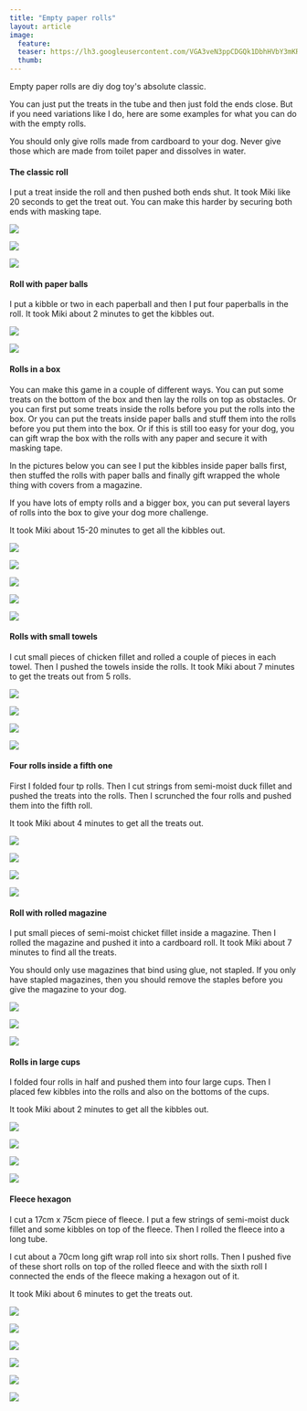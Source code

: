 ```yaml
---
title: "Empty paper rolls"
layout: article
image:
  feature:
  teaser: https://lh3.googleusercontent.com/VGA3veN3ppCDGQk1DbhHVbY3mKRxUnw8SpcSNOiegcx24z03fjwnzN10SdBICtkJ3n_iirvYhq8yc6sGNkxOWsyTN-lHoL1Q1L2m7Lg5EVDURiWejyDE5gPp4ppUTA059nopEuRXCHDv04W7iA3dTbSsdeninRHPW9E0DxRY1FFvmR87S1XMtioSdmZI9JDUZKwyp7MiQrTQNmbq-QhLgOmkYEgHOSZflqUzQaWCLxdq46fBTih1kYkD69rWQJ4F4DDbFwlLryzYXWW3fiEoyMgWvkmZKCZ6YGPU0vSZgP7SdRLbZu3yw7t9ubVlj2LL-eRQMssbXOEjUf7-aK9nMmiwmPOHw2A9eNN4T24KQYIH2Nbi-FiYPzukR7PEFE3NfukS4qOd0T8igSxJ9MUApe348KuiVCF6_qEAPdr-qavh8aDgzjDelr5hDCTJvJ6kzCg7__ZjNQB54BnZ9ywUEWAIWE2tWN39L9QXKM6eE7NatChoKcLDdLPFn1x87v1T9BB2eJnXKFLP58qDw7NQ9Ax9YcOc0LMF8SmjG_Ajmve1LJvaVQ0zyTsmNyoEBhVWFe1R=w245
  thumb:
---
```


Empty paper rolls are diy dog toy's absolute classic.

You can just put the treats in the tube and then just fold the ends close. But if you need variations like I do, here are some examples for what you can do with the empty rolls.

You should only give rolls made from cardboard to your dog. Never give those which are made from toilet paper and dissolves in water.


#### The classic roll

I put a treat inside the roll and then pushed both ends shut. It took Miki like 20 seconds to get the treat out. You can make this harder by securing both ends with masking tape.

[![](https://lh3.googleusercontent.com/GVXufe2RPvpsAhxtqM9vxaldBxm9XBOKAr-9rcX5eCFa0Vx-lpUzd5qJvdEc1A4jN7sUfCuER6gvmXD9VsG8qCGy3HIwelsV4xgrdmit2DZ9paeg1mAD48A7ikK2rkGbYjpMNXEQFbOFWgEge_BWM89_Y14YKvpithb12n3eaPlzc5i6_9lF3zXtBW2P6kdcDOXxIulj2UyIPrzD2jiMzCVb3auFQdmkvJ_B8B1mt9T-DVNkp1Lg7dRqk58OidAQvhBKUhSfJZapP9WjCWRBl_OoomS8Xv3ChGtWgR9EMNu7T-GsUQ3Lk-ffSb5oc0eahVts1gCNPoRXE8PUsSVDx5qV387oEpBDtdrT_tAywtuKSk4Lmr9zF1itWzTxBnfvN8QpTmc54Vng7WEddL_gbxdkW4oH2TKmLHkc_h6X5hvjDCSGs6-S1NikeUrNMo7MJmOr0SYp0kGtOYKZxum1448IxT4tTNSB4hsF3nL6VHQzFx-cPg55uAkm0PIGqlTYfAp2ce9mKixE6XWddUZiU5_N0TZVYnyhBwXE8MpmkStLsXxhjM_EALbrbgqwRtB5BdwC=w800)](https://lh3.googleusercontent.com/GVXufe2RPvpsAhxtqM9vxaldBxm9XBOKAr-9rcX5eCFa0Vx-lpUzd5qJvdEc1A4jN7sUfCuER6gvmXD9VsG8qCGy3HIwelsV4xgrdmit2DZ9paeg1mAD48A7ikK2rkGbYjpMNXEQFbOFWgEge_BWM89_Y14YKvpithb12n3eaPlzc5i6_9lF3zXtBW2P6kdcDOXxIulj2UyIPrzD2jiMzCVb3auFQdmkvJ_B8B1mt9T-DVNkp1Lg7dRqk58OidAQvhBKUhSfJZapP9WjCWRBl_OoomS8Xv3ChGtWgR9EMNu7T-GsUQ3Lk-ffSb5oc0eahVts1gCNPoRXE8PUsSVDx5qV387oEpBDtdrT_tAywtuKSk4Lmr9zF1itWzTxBnfvN8QpTmc54Vng7WEddL_gbxdkW4oH2TKmLHkc_h6X5hvjDCSGs6-S1NikeUrNMo7MJmOr0SYp0kGtOYKZxum1448IxT4tTNSB4hsF3nL6VHQzFx-cPg55uAkm0PIGqlTYfAp2ce9mKixE6XWddUZiU5_N0TZVYnyhBwXE8MpmkStLsXxhjM_EALbrbgqwRtB5BdwC=s0)

[![](https://lh3.googleusercontent.com/Lp3C2k-F4Zbzl7vLkWIbRpjVDk8IM5Cz7LTomsjCjNQfg9GQ8TUoD6LFo_vC9HSNARA2D6PoIskBf8MhLx3YUN0bC83ELU1N8DUsJpJ-DHSOqrUJPmbaEAy1Ski_sDLFfHDgO59XBtM_taKNHEIYwVjR6DEIMzxzqxaMtyqA162jYdtvMUD7Qwid_luIMc96efKlAce_9ZypMePA3YK1V0yXHMxEubgb5CN0CAUdcI5b0ZRehr8Zy6YsnvkvLmmnBAYbfLUDrwhyU3UDOW7W_vESWPvPXRJukJCEGJWb8PfTE7To4oYMvioTO12899k3BJlSBYSZ4zWj8iMLB9_uBnobP32P4YSQUKYPF_X-THO_WjaG6yYa6Uxa1y6QpmRPQHR54nDESKoXH9Qn0yzDF-yFfFSfgLdtcAWHjbxGaQORJK8hsVcqmLGN6eSh_XMcx3e93dm1swUzedHnsksB50TPPQPvBOkLnWMkZzK08l59uByS1febGoMHAec3r57TROcKiMS6vcfj2Xf42T78tWYo9J3bNiRu1gX5M2GMPK0cyxSRfDRstnlpmxBn7OXDbT3Y=w800)](https://lh3.googleusercontent.com/Lp3C2k-F4Zbzl7vLkWIbRpjVDk8IM5Cz7LTomsjCjNQfg9GQ8TUoD6LFo_vC9HSNARA2D6PoIskBf8MhLx3YUN0bC83ELU1N8DUsJpJ-DHSOqrUJPmbaEAy1Ski_sDLFfHDgO59XBtM_taKNHEIYwVjR6DEIMzxzqxaMtyqA162jYdtvMUD7Qwid_luIMc96efKlAce_9ZypMePA3YK1V0yXHMxEubgb5CN0CAUdcI5b0ZRehr8Zy6YsnvkvLmmnBAYbfLUDrwhyU3UDOW7W_vESWPvPXRJukJCEGJWb8PfTE7To4oYMvioTO12899k3BJlSBYSZ4zWj8iMLB9_uBnobP32P4YSQUKYPF_X-THO_WjaG6yYa6Uxa1y6QpmRPQHR54nDESKoXH9Qn0yzDF-yFfFSfgLdtcAWHjbxGaQORJK8hsVcqmLGN6eSh_XMcx3e93dm1swUzedHnsksB50TPPQPvBOkLnWMkZzK08l59uByS1febGoMHAec3r57TROcKiMS6vcfj2Xf42T78tWYo9J3bNiRu1gX5M2GMPK0cyxSRfDRstnlpmxBn7OXDbT3Y=s0)

[![](https://lh3.googleusercontent.com/A4Oh8jfbw8gHHKy2dn7210HW6Phk7FOuw0yqoZrPSmmqiK4cY5lN0fVWB7r2oTa29Nnd4S3XemE0JIvZgUL_zg9SOEISvh56N_eKtME6ATUu-KuvARiEkQAjnKUdTwuQKwqOy6GmfG-209kmWHiUZu7khhW2D7Pvut-gg1DcbslKSOwrblNLLpJmCgTu_spijF-oz-VDRKWZhNb_D9bB7HPBJA13K_ANVaDFEcYig_85_OzSRwiHBcq28BXcxlLDCLiQAe-8QZLiG3BuPf6tSzMNlQ6LS9-BK3B2NVDufOUr3LnCqEa4ZYxisl4h1XE8A6qXmbGcWBDX5y58woHXNKinH-8wnqG-cJ47QNPg6yqu1Z07c9DiDrf5GvH3MLiKpq-zLCz7_yTFpPzzOhtZY5iA01Is1Rz-OjiiI0Krijl-l98lf8Xr6evjcFBr_4GNODpIFX9aQSCOHj5588jZRIpqIWgL1C-3IRbyBa5ES1qO5Fm__O8lq2e9V6W3CiErzV6ECnbF4VQasVURxqIBaqlx2WPFkxZoAalo4jVJdGd0vqFASz7HS0mss4Q9pJ4_3Wr9=w800)](https://lh3.googleusercontent.com/A4Oh8jfbw8gHHKy2dn7210HW6Phk7FOuw0yqoZrPSmmqiK4cY5lN0fVWB7r2oTa29Nnd4S3XemE0JIvZgUL_zg9SOEISvh56N_eKtME6ATUu-KuvARiEkQAjnKUdTwuQKwqOy6GmfG-209kmWHiUZu7khhW2D7Pvut-gg1DcbslKSOwrblNLLpJmCgTu_spijF-oz-VDRKWZhNb_D9bB7HPBJA13K_ANVaDFEcYig_85_OzSRwiHBcq28BXcxlLDCLiQAe-8QZLiG3BuPf6tSzMNlQ6LS9-BK3B2NVDufOUr3LnCqEa4ZYxisl4h1XE8A6qXmbGcWBDX5y58woHXNKinH-8wnqG-cJ47QNPg6yqu1Z07c9DiDrf5GvH3MLiKpq-zLCz7_yTFpPzzOhtZY5iA01Is1Rz-OjiiI0Krijl-l98lf8Xr6evjcFBr_4GNODpIFX9aQSCOHj5588jZRIpqIWgL1C-3IRbyBa5ES1qO5Fm__O8lq2e9V6W3CiErzV6ECnbF4VQasVURxqIBaqlx2WPFkxZoAalo4jVJdGd0vqFASz7HS0mss4Q9pJ4_3Wr9=s0)

#### Roll with paper balls

I put a kibble or two in each paperball and then I put four paperballs in the roll. It took Miki about 2 minutes to get the kibbles out.

[![](https://lh3.googleusercontent.com/8HwEWUMHcWz3Zq0hGKaqU_vQ4sHgRsv7lVZ1VO22-MPTZXD8h70LauiB3Ms_8J46C1ySFE9IQR6LotwJcAzz4Q6M0ZSrgr5IRvRvZ7ArOYN_-VZIS6j_LS3JfT6p-4gpNThg0XyH5EFWXlR5q7c9DxWmnpruDaXo9xWj658Xoj6qau5kQjKfS1vvBQ8sLfmzOSMRZ8mgW5iVlM38jPZAGHFYUleqbx-WjJB6YXCUYbsdkA-Qhr082JPmkGnOyKpZ2wWmVV9uMZU_N_RapT5YCNRiofpp39nEN7jtsfH7P512QPQuTDPYeRXPaV5-C512OOKnwRjWGQvhU7vCHQ_HbqzEFsnp7IDMiz3Ozs7NVbDJ1JgRmByaqXih3LY1IOBiyQCXVpBD1jFlEB6Qqd6qIFiJS_AbFrlvhBxbWQDdsYhwQB5qsnhPUFJmxxmYYKN_sHF1kWw4Msi00Xt1Kk6SW0rCNY8nLxPPPm5v_wLoOFZJwMyfGALZvfVRgjc8UGRk1wmz0jOYwPi4_tuT0eBI4KtrLQPukeCZot6XGFH41U0=w800)](https://lh3.googleusercontent.com/8HwEWUMHcWz3Zq0hGKaqU_vQ4sHgRsv7lVZ1VO22-MPTZXD8h70LauiB3Ms_8J46C1ySFE9IQR6LotwJcAzz4Q6M0ZSrgr5IRvRvZ7ArOYN_-VZIS6j_LS3JfT6p-4gpNThg0XyH5EFWXlR5q7c9DxWmnpruDaXo9xWj658Xoj6qau5kQjKfS1vvBQ8sLfmzOSMRZ8mgW5iVlM38jPZAGHFYUleqbx-WjJB6YXCUYbsdkA-Qhr082JPmkGnOyKpZ2wWmVV9uMZU_N_RapT5YCNRiofpp39nEN7jtsfH7P512QPQuTDPYeRXPaV5-C512OOKnwRjWGQvhU7vCHQ_HbqzEFsnp7IDMiz3Ozs7NVbDJ1JgRmByaqXih3LY1IOBiyQCXVpBD1jFlEB6Qqd6qIFiJS_AbFrlvhBxbWQDdsYhwQB5qsnhPUFJmxxmYYKN_sHF1kWw4Msi00Xt1Kk6SW0rCNY8nLxPPPm5v_wLoOFZJwMyfGALZvfVRgjc8UGRk1wmz0jOYwPi4_tuT0eBI4KtrLQPukeCZot6XGFH41U0=s0)

[![](https://lh3.googleusercontent.com/cEc_TzTz-XIzzzf3_T-N0LRsuApXeB1V8Lh1ZEUuvPlzpHIRYzthHjDn8KKgsVmdFHzp6JDoR7ambkPfru5FdSyoPyEFULpj43VU59Ltqf9m0bjWf0F9tre338ALvuvmb8h_3V4eliKV1meK0iFbBzzyQ1Ny38vyKhrbF1bkzBhJ_wGsqiRSFG9xm8h3JukC197CkM0enpvwdkq7bReBspUfhXn6zkwrLhqvtnFsjXpbNHqN0_hITq-NFSVF7ttfm8ccRm9qmv5VL3V_raJAAiWdtWIzB30B49nmkt8TgyMYxvyRL1BZ4sovTe-KOiOWe6iLh-xCJDLK_CwRxbFrvSn3mtGPE6cEd9JFfWne3J2VGYM57Hjby4iML8G_h5nP2SG3_hrKS9nC0Z5f6aB-q6tkW37EoOtYQh9x5wY3v8wDLVym58KZu-R27qw6XbRC7Tk0KBqkOWFLy0f3Hf7VGU27wGHb-hbhA1m3pwNQY8wys6Gb6PTX708b99XJQYaOMKjZDxvrcRho84-deeP6RZXxUO1pheQUjaXeYXQYKbo=w800)](https://lh3.googleusercontent.com/cEc_TzTz-XIzzzf3_T-N0LRsuApXeB1V8Lh1ZEUuvPlzpHIRYzthHjDn8KKgsVmdFHzp6JDoR7ambkPfru5FdSyoPyEFULpj43VU59Ltqf9m0bjWf0F9tre338ALvuvmb8h_3V4eliKV1meK0iFbBzzyQ1Ny38vyKhrbF1bkzBhJ_wGsqiRSFG9xm8h3JukC197CkM0enpvwdkq7bReBspUfhXn6zkwrLhqvtnFsjXpbNHqN0_hITq-NFSVF7ttfm8ccRm9qmv5VL3V_raJAAiWdtWIzB30B49nmkt8TgyMYxvyRL1BZ4sovTe-KOiOWe6iLh-xCJDLK_CwRxbFrvSn3mtGPE6cEd9JFfWne3J2VGYM57Hjby4iML8G_h5nP2SG3_hrKS9nC0Z5f6aB-q6tkW37EoOtYQh9x5wY3v8wDLVym58KZu-R27qw6XbRC7Tk0KBqkOWFLy0f3Hf7VGU27wGHb-hbhA1m3pwNQY8wys6Gb6PTX708b99XJQYaOMKjZDxvrcRho84-deeP6RZXxUO1pheQUjaXeYXQYKbo=s0)

#### Rolls in a box

You can make this game in a couple of different ways. You can put some treats on the bottom of the box and then lay the rolls on top as obstacles. Or you can first put some treats inside the rolls before you put the rolls into the box. Or you can put the treats inside paper balls and stuff them into the rolls before you put them into the box. Or if this is still too easy for your dog, you can gift wrap the box with the rolls with any paper and secure it with masking tape.

In the pictures below you can see I put the kibbles inside paper balls first, then stuffed the rolls with paper balls and finally gift wrapped the whole thing with covers from a magazine.

If you have lots of empty rolls and a bigger box, you can put several layers of rolls into the box to give your dog more challenge.

It took Miki about 15-20 minutes to get all the kibbles out.

[![](https://lh3.googleusercontent.com/NJSyTgaS1w2BdCQlTM6bajtK72B3yiND0OcegZWoenCXGW25IQZ78-mcb-Q8c6IrmCaP2KWXb6lmwruYgY-kVYFbUZXb8UXVShR6L6zD7ceXQ9aZV0ZGYyB3_YjXrwe7Wlud728COp9bPynMA3JDDjqiEnCklSfTMJmp9gLXdVR_U3hXVF3vcxtfWOEgnuB_l0yWwmkM-QBFFate7gYINkSeu7dfgKkuFbtX5lSxtFyoZ7ni0Do0Fqg2QDNYRv5lcAreKkkCO2YyyMcxfIjZ7-ZJDbN4Wm6NzG-MnSCIl1B2HPfc0KiBQFYmztBkPHZzjvQ3-JyKRl4A9vyVHWu-woTreQoxTLoc6ukOx53yFhs3PXK-L2UYX7f7pioNJmXsvs4qwj2t6DEEbzny2n5YiiLYGwwTrFgBchOw0PiPErSX4zjL5YZZgFIw4yXzikg-8_17mXmeFgSE8x8Ck8Ac19VqTmWYF-KCGj7yoBR9CQKgQ7H3u3IhK221vGOzgVIdSSa14AFr1cvgZh6a0k6gTRsYWK_W2FLLJPALVNscEIjyBSNeRfyUOqWLs429ZTukSt7C=w800)](https://lh3.googleusercontent.com/NJSyTgaS1w2BdCQlTM6bajtK72B3yiND0OcegZWoenCXGW25IQZ78-mcb-Q8c6IrmCaP2KWXb6lmwruYgY-kVYFbUZXb8UXVShR6L6zD7ceXQ9aZV0ZGYyB3_YjXrwe7Wlud728COp9bPynMA3JDDjqiEnCklSfTMJmp9gLXdVR_U3hXVF3vcxtfWOEgnuB_l0yWwmkM-QBFFate7gYINkSeu7dfgKkuFbtX5lSxtFyoZ7ni0Do0Fqg2QDNYRv5lcAreKkkCO2YyyMcxfIjZ7-ZJDbN4Wm6NzG-MnSCIl1B2HPfc0KiBQFYmztBkPHZzjvQ3-JyKRl4A9vyVHWu-woTreQoxTLoc6ukOx53yFhs3PXK-L2UYX7f7pioNJmXsvs4qwj2t6DEEbzny2n5YiiLYGwwTrFgBchOw0PiPErSX4zjL5YZZgFIw4yXzikg-8_17mXmeFgSE8x8Ck8Ac19VqTmWYF-KCGj7yoBR9CQKgQ7H3u3IhK221vGOzgVIdSSa14AFr1cvgZh6a0k6gTRsYWK_W2FLLJPALVNscEIjyBSNeRfyUOqWLs429ZTukSt7C=s0)

[![](https://lh3.googleusercontent.com/efgrin4L_rKZQm6OTxV7jMqduZ3Nb11MRrgeuFqslZf4nq0fbX9o99cQzaJei-IyiU1bczMk4-yhm4fIazqHvMm6-2le6cZlOLh2cDv3fezLNODzVartuhbXue-xmMJ9q1YT9B772ZIo3rjfx5tykjVdpgYnj5r4VZ_w0NE30wSORFqlk-isc6GAfE2bKhj5bC-nWPsJuqd7JW6cfLQrphrp3J_A6tr86kmA61xgwEYQpsHuTp7bCGBcldZkTJ1GzOlG50w3cvH8t4W5bSD6sO0fVoyYgl7n1UZH9HU-nzLZq5K2gx1QGvoZVJdzfSLxICrN9Msn7dVK-T3M8JF97-fzk_EFTJK323ZPSYHAZU4HIMT1nIb70FPsB_X7zCmq0aVnuucRUm-J7coFiSiWorHXWpQtL5IDaALBgLZ5mNFZAhmV3FKQJznAyhOxGM-9xiQCHJfk8itqltD3KSs3BD6KOsClx92kjmA14w7sQ7Z44ILv_4bZgJUdw6mIXm6MEOvcNGcwj0_Mby5a9s3Dnha-f1g0o0to7k6VrzAILD4ykufAFh4zRL3ofLvTC-8jO5UI=w800)
](https://lh3.googleusercontent.com/efgrin4L_rKZQm6OTxV7jMqduZ3Nb11MRrgeuFqslZf4nq0fbX9o99cQzaJei-IyiU1bczMk4-yhm4fIazqHvMm6-2le6cZlOLh2cDv3fezLNODzVartuhbXue-xmMJ9q1YT9B772ZIo3rjfx5tykjVdpgYnj5r4VZ_w0NE30wSORFqlk-isc6GAfE2bKhj5bC-nWPsJuqd7JW6cfLQrphrp3J_A6tr86kmA61xgwEYQpsHuTp7bCGBcldZkTJ1GzOlG50w3cvH8t4W5bSD6sO0fVoyYgl7n1UZH9HU-nzLZq5K2gx1QGvoZVJdzfSLxICrN9Msn7dVK-T3M8JF97-fzk_EFTJK323ZPSYHAZU4HIMT1nIb70FPsB_X7zCmq0aVnuucRUm-J7coFiSiWorHXWpQtL5IDaALBgLZ5mNFZAhmV3FKQJznAyhOxGM-9xiQCHJfk8itqltD3KSs3BD6KOsClx92kjmA14w7sQ7Z44ILv_4bZgJUdw6mIXm6MEOvcNGcwj0_Mby5a9s3Dnha-f1g0o0to7k6VrzAILD4ykufAFh4zRL3ofLvTC-8jO5UI=s0)

[![](https://lh3.googleusercontent.com/oaKNCNQDKAErDaxETtntfLGSPqABJ5ehD2Cdvfla40TUZnUNIujmKcQuMTG7k_Q7HjZhueVT5fha183apYHK2J1FjFD_FjgeypsijUBKeDpc70YKTkcAMLvOrwFrnDZ2Ji_nBboMjOgjKFXXR5lTx8NxmCsKa_mqOS4zmiUWKLmuULNFzxvSq0kXUgIDoqLorsL0gTrSNjDM7fUXeGqMntIEOP84DmZ-BhraPLay71-byOau3r10xddcBbyZCsxmxVRe1BeTWbrzycpsAEh28TnuW61vpf9ED9eEYdQFKjMsPrz46j1p-_PanVu07ctpJ_cz6LU6Lkb1EpGm49bij4yYBXdS0pBS3NEO_inJ4jZBtAvmBN-ueaEHoX3dTN8-VxzDbyrgmo9accPrAfo8HcQUAe84lE3aPQk6fVlXYEaICr_fjj-imFhD6amnOYDwHBWTTQnp_1b2y6udxLJCWIM1iF_dcs0zre54Pzja5CZ4O_fVUb8gql_1wvFmZhvqcLbBwtNuVSoPf-WoVAruJ0Pc7uJ6DQLnAFMurTAmZq1Tn71fygiU8Ek2p-zuDYBJNpz3=w800)](https://lh3.googleusercontent.com/oaKNCNQDKAErDaxETtntfLGSPqABJ5ehD2Cdvfla40TUZnUNIujmKcQuMTG7k_Q7HjZhueVT5fha183apYHK2J1FjFD_FjgeypsijUBKeDpc70YKTkcAMLvOrwFrnDZ2Ji_nBboMjOgjKFXXR5lTx8NxmCsKa_mqOS4zmiUWKLmuULNFzxvSq0kXUgIDoqLorsL0gTrSNjDM7fUXeGqMntIEOP84DmZ-BhraPLay71-byOau3r10xddcBbyZCsxmxVRe1BeTWbrzycpsAEh28TnuW61vpf9ED9eEYdQFKjMsPrz46j1p-_PanVu07ctpJ_cz6LU6Lkb1EpGm49bij4yYBXdS0pBS3NEO_inJ4jZBtAvmBN-ueaEHoX3dTN8-VxzDbyrgmo9accPrAfo8HcQUAe84lE3aPQk6fVlXYEaICr_fjj-imFhD6amnOYDwHBWTTQnp_1b2y6udxLJCWIM1iF_dcs0zre54Pzja5CZ4O_fVUb8gql_1wvFmZhvqcLbBwtNuVSoPf-WoVAruJ0Pc7uJ6DQLnAFMurTAmZq1Tn71fygiU8Ek2p-zuDYBJNpz3=s0)

[![](https://lh3.googleusercontent.com/JKfPzAQCpBlYxmfxgJTtv54gWWYV6NsemG_QsYE2i0PftT98E7aNwRVqtc7yPcQnHvL2tIGtfA-5JLuB6ZZ4OnR4km9bXpf_WAY5uCA6gOxgtIzIdiYE_1H6er5VCLgaYWK1AotPWEZ_lSEwQIg_i8xBEI60Ifhllvhn8L7d9_qPBEHSbuDNz-r3QlG2DS3_Gd60xiqn3HXtHy0nZ1RC4SA8QHb2STVTvwLxDHrOcQQkk-4LWGyJ04VtD3Xh95tYEcPlsBsaBsiIn6GNA0e5OQ7_TadtN3dX6aO0C7ah5GxuS5i6m4V_IDF-1sgtg7dT9e_QeV7mnsnHR6OBZUy36Rc--JLGRPv8p4IwcpQVma8kJ5YwO1FJTG8_VLiQYTS5N_6sb9OC_hc__gYqtTMRrtuVY6D8zxVTlrxhatlcjZ7JkKXh6cjH_KZgnYvO5t4eO8wA4RHNn0wi8rAfdf8N-_OSF9his0eaWdynNXD3BHeC7lBSJwvDKhXcfx3FtqcGFhOxjTzg-XMQXFCW9zmNWlBLBl4ecfLMz3-JguPUYyWU7Fk-yvFmVuIVVjpyp_poKqbu=w800)](https://lh3.googleusercontent.com/JKfPzAQCpBlYxmfxgJTtv54gWWYV6NsemG_QsYE2i0PftT98E7aNwRVqtc7yPcQnHvL2tIGtfA-5JLuB6ZZ4OnR4km9bXpf_WAY5uCA6gOxgtIzIdiYE_1H6er5VCLgaYWK1AotPWEZ_lSEwQIg_i8xBEI60Ifhllvhn8L7d9_qPBEHSbuDNz-r3QlG2DS3_Gd60xiqn3HXtHy0nZ1RC4SA8QHb2STVTvwLxDHrOcQQkk-4LWGyJ04VtD3Xh95tYEcPlsBsaBsiIn6GNA0e5OQ7_TadtN3dX6aO0C7ah5GxuS5i6m4V_IDF-1sgtg7dT9e_QeV7mnsnHR6OBZUy36Rc--JLGRPv8p4IwcpQVma8kJ5YwO1FJTG8_VLiQYTS5N_6sb9OC_hc__gYqtTMRrtuVY6D8zxVTlrxhatlcjZ7JkKXh6cjH_KZgnYvO5t4eO8wA4RHNn0wi8rAfdf8N-_OSF9his0eaWdynNXD3BHeC7lBSJwvDKhXcfx3FtqcGFhOxjTzg-XMQXFCW9zmNWlBLBl4ecfLMz3-JguPUYyWU7Fk-yvFmVuIVVjpyp_poKqbu=s0)

[![](https://lh3.googleusercontent.com/qHZI5HgIXgLsSzDTU4FuJVYr4V8q4778Pwsb7chizxdKuVTkqbmU6xo7mkTipSd8WVKl585xd0ErLz_XLz1Ym11Rg-G0iTv9KZf66ttdGEYCGHU2OgCJrXvgHJJcm2T6ETCXqLtZr4Hj6SbNX1tYdM_dbbWVu1mMzoJ8htaBUScqcfQ7PEiyy44LkhF5a7ML4Dtu1HbVg8zA3S34xCYbrb6Nok0j1C8bQQxrmKX4-3ksdEDh32PwjaVL9YElwn_gzVytxX_-h5w9sogBDkaQGi5OVmizSqT_CG0hjOCYJVieyQSTMhSOTBZtQshtTysqHHBGQtpZHYlJ1cwYiYnhWAgiacRT8YuZXvhja4stU1yDs5aHoLWNk5as7IVLZQCZdogGt85dGTR6YfUN1RM1lHyBZTIVskyBFBx8fTMu4_PFjXEUZUjjWate-TeQZEHzIiqPzpX0UxSaVjCTYMtjZ8tIuczKtQt_Z98w9ADg7qklfgujMnDPI58C9A10R9tgSzuSttnkOg5BIb0wZcDEy7slImFwA3ke65xkz0v6ijK7yIEmrEv_OOrDwKaotza6Yjuj=w800)](https://lh3.googleusercontent.com/qHZI5HgIXgLsSzDTU4FuJVYr4V8q4778Pwsb7chizxdKuVTkqbmU6xo7mkTipSd8WVKl585xd0ErLz_XLz1Ym11Rg-G0iTv9KZf66ttdGEYCGHU2OgCJrXvgHJJcm2T6ETCXqLtZr4Hj6SbNX1tYdM_dbbWVu1mMzoJ8htaBUScqcfQ7PEiyy44LkhF5a7ML4Dtu1HbVg8zA3S34xCYbrb6Nok0j1C8bQQxrmKX4-3ksdEDh32PwjaVL9YElwn_gzVytxX_-h5w9sogBDkaQGi5OVmizSqT_CG0hjOCYJVieyQSTMhSOTBZtQshtTysqHHBGQtpZHYlJ1cwYiYnhWAgiacRT8YuZXvhja4stU1yDs5aHoLWNk5as7IVLZQCZdogGt85dGTR6YfUN1RM1lHyBZTIVskyBFBx8fTMu4_PFjXEUZUjjWate-TeQZEHzIiqPzpX0UxSaVjCTYMtjZ8tIuczKtQt_Z98w9ADg7qklfgujMnDPI58C9A10R9tgSzuSttnkOg5BIb0wZcDEy7slImFwA3ke65xkz0v6ijK7yIEmrEv_OOrDwKaotza6Yjuj=s0)

#### Rolls with small towels

I cut small pieces of chicken fillet and rolled a couple of pieces in each towel. Then I pushed the towels inside the rolls. It took Miki about 7 minutes to get the treats out from 5 rolls.

[![](https://lh3.googleusercontent.com/ZhQJy7YMomfrGxarSHbdgO94TXYYSp3zMotfAF4ilmSR02cMAO24eitC6zct2mV473WolN24fxpc2siclID3G7WyqBD1rqnvBomJW6LV7sjFY1AICEa2-wd0DxVNWbgge_KKQQgKLCqQVVIT1xZ7nwn1TcNIP-3e6MzM1qu9ITqQlKp1LLswhE0oJM9xoSLdQGWb23j5T7gqA1wSXqcdlx3aOZ1uHri-Ui4HZ_wfxxVW3mlOtNiz4cBIKBmKfex_ehF13ILJS3MWUqSke2e4Yg_Y6u_oYGsiExoCXQa1WqVsEqBCc33yk5HOr9E-30zQ3049_WVSfc3PESVtV6gV4lhpfEWleuRp-MNqumEiLX6CDaLTG0mqw9yTakhh2RLNiDeCZzaJaAsnJ8vJ57s2l_ppyjqdKn_O9d6bB1cjk02V8PZ8rRxT5HSE3mkz8KBfCQrmszIj8_BugwTvXg3Otl7WTb4l3FmwdH_JQGG-Xtpf7BikUibJORLz0vd4FsxmSAIrtsSIvCQ2wUTNK1mRyBEgKGJX9BcGxdgEnsUiVX2bVhOKGsCNK3w9Egs2zVP1zM2o=w800)](https://lh3.googleusercontent.com/ZhQJy7YMomfrGxarSHbdgO94TXYYSp3zMotfAF4ilmSR02cMAO24eitC6zct2mV473WolN24fxpc2siclID3G7WyqBD1rqnvBomJW6LV7sjFY1AICEa2-wd0DxVNWbgge_KKQQgKLCqQVVIT1xZ7nwn1TcNIP-3e6MzM1qu9ITqQlKp1LLswhE0oJM9xoSLdQGWb23j5T7gqA1wSXqcdlx3aOZ1uHri-Ui4HZ_wfxxVW3mlOtNiz4cBIKBmKfex_ehF13ILJS3MWUqSke2e4Yg_Y6u_oYGsiExoCXQa1WqVsEqBCc33yk5HOr9E-30zQ3049_WVSfc3PESVtV6gV4lhpfEWleuRp-MNqumEiLX6CDaLTG0mqw9yTakhh2RLNiDeCZzaJaAsnJ8vJ57s2l_ppyjqdKn_O9d6bB1cjk02V8PZ8rRxT5HSE3mkz8KBfCQrmszIj8_BugwTvXg3Otl7WTb4l3FmwdH_JQGG-Xtpf7BikUibJORLz0vd4FsxmSAIrtsSIvCQ2wUTNK1mRyBEgKGJX9BcGxdgEnsUiVX2bVhOKGsCNK3w9Egs2zVP1zM2o=s0)

[![](https://lh3.googleusercontent.com/eEwpb-tsPNyII8-dqMuF-ie0OWzRALSC2DnK9WVHVc9FhgxB5JFVF0w1tX7IIeSaJ2s3CULANa7Up4l1gI7qHFNo-nDWug7ATtPeKURm_pTz8G_tqCRZKJWKy0nu1JO9jmwsRPDRYNRcP9hpoJGtjxDj8NXGkRu64mzBkEyftjb1GTemQ1pmzbNn7-DHZMXe7dmHzO5LST9iLWTQ2UN_pYieZCzP4G3EwQB-DQFKA0hG1hPpefR4SXXQRgo3TE5IIcb6-VGTquAXAp0YrG7RBDMSYtfMhUNb-a-vqvqtjm5GzZtFqwMiXSXAJZQ1KmKo0KDZoyMpH3Q-P73I9z_1TCnW_NyFBnPLK5h3jIOnl0RMqET9a4h2jIP54PjxebVnrrAxEFkY508bZlSLoD1kUSDWPgobDfiGxgvGub04eHcQ9kwuFQgFFkWJmOkg1Bc-JelODzqjMWmh-R_wqgJX_BSYf3gcqxuSaxFJhvPCO5JQ0nmeu_pj9imgojXKkpSj-qdMmwOOGaKiFFbheFb2QLk0LEfmv3RC9SGjR5xp0Ma_HX17cPYdHgwweReKUCrYgTIL=w800)](https://lh3.googleusercontent.com/eEwpb-tsPNyII8-dqMuF-ie0OWzRALSC2DnK9WVHVc9FhgxB5JFVF0w1tX7IIeSaJ2s3CULANa7Up4l1gI7qHFNo-nDWug7ATtPeKURm_pTz8G_tqCRZKJWKy0nu1JO9jmwsRPDRYNRcP9hpoJGtjxDj8NXGkRu64mzBkEyftjb1GTemQ1pmzbNn7-DHZMXe7dmHzO5LST9iLWTQ2UN_pYieZCzP4G3EwQB-DQFKA0hG1hPpefR4SXXQRgo3TE5IIcb6-VGTquAXAp0YrG7RBDMSYtfMhUNb-a-vqvqtjm5GzZtFqwMiXSXAJZQ1KmKo0KDZoyMpH3Q-P73I9z_1TCnW_NyFBnPLK5h3jIOnl0RMqET9a4h2jIP54PjxebVnrrAxEFkY508bZlSLoD1kUSDWPgobDfiGxgvGub04eHcQ9kwuFQgFFkWJmOkg1Bc-JelODzqjMWmh-R_wqgJX_BSYf3gcqxuSaxFJhvPCO5JQ0nmeu_pj9imgojXKkpSj-qdMmwOOGaKiFFbheFb2QLk0LEfmv3RC9SGjR5xp0Ma_HX17cPYdHgwweReKUCrYgTIL=s0)

[![](https://lh3.googleusercontent.com/s1PUpZhqS6QruYatgXl6YE0EYmf1VlCQQlQaQG2np31fc0h9pKsJicBR-CIbywkks6Gr_tE26tJ2uz4f-2HLSgBJoRliv6ZPCr8s-dtLXccT-Zx0CaeBftKdtsrfH1wOJPw1_3_2py0xabg-7pPkyITrgq9FIMVRhChe_RXWaLi0Yn2HkEXYbuDu2oqfDghvtLMPfG9GdzhbYxTAE0ysnmmbp7gorZbwd1hKxMXzJPzMhRwxQTTy2qZuk2lvCNyz-SXJ-pzICFM4_YIs9om8wiioBlusQf4jtK1lmaaBmpm66jS98Ot7sdylaaStqgTu_JMYG2c0we8SJG4mc09df2mncBNaqMXTXRsVQcbXfDDFYtDxMsV1HvWp6Mt1lCjTd-Ju66jNc4hJ_mV7NTyfpA2SDJHhH4R9HeU2rnLHLl69Kjkyb75SPlw12bkOrSimf_u9xKGMpZ1yWyF9FXUQYOtAZXzYpfcr8qvUVIUv2tDxv1ubKG3_J3f6X-uZC1hGVQzSnMikxm0ma9KNdgKPIun8-OkxgXc0KLMz3CmqIEzfA-NLotBNvGfZ8pHTqo4n6OF0=w800)](https://lh3.googleusercontent.com/s1PUpZhqS6QruYatgXl6YE0EYmf1VlCQQlQaQG2np31fc0h9pKsJicBR-CIbywkks6Gr_tE26tJ2uz4f-2HLSgBJoRliv6ZPCr8s-dtLXccT-Zx0CaeBftKdtsrfH1wOJPw1_3_2py0xabg-7pPkyITrgq9FIMVRhChe_RXWaLi0Yn2HkEXYbuDu2oqfDghvtLMPfG9GdzhbYxTAE0ysnmmbp7gorZbwd1hKxMXzJPzMhRwxQTTy2qZuk2lvCNyz-SXJ-pzICFM4_YIs9om8wiioBlusQf4jtK1lmaaBmpm66jS98Ot7sdylaaStqgTu_JMYG2c0we8SJG4mc09df2mncBNaqMXTXRsVQcbXfDDFYtDxMsV1HvWp6Mt1lCjTd-Ju66jNc4hJ_mV7NTyfpA2SDJHhH4R9HeU2rnLHLl69Kjkyb75SPlw12bkOrSimf_u9xKGMpZ1yWyF9FXUQYOtAZXzYpfcr8qvUVIUv2tDxv1ubKG3_J3f6X-uZC1hGVQzSnMikxm0ma9KNdgKPIun8-OkxgXc0KLMz3CmqIEzfA-NLotBNvGfZ8pHTqo4n6OF0=s0)

[![](https://lh3.googleusercontent.com/T-uwQVXOYhjKHtvNxy1gYya2tR3wPwcsWpWLrLB8ZhvL2Lnv_jAd24UAA9HfHL2ScUL_rARUKii9BPr326oI2FQewQoPrEdtz71PUAcIyICvB_e-ZiGIDqbzc944KSqIGLhEUpheZRb6GrQOVO_w4UufN8YAsdfJ0-hegjVtdHGcujA-2w_q1RIYn0GYzFF9ubQnE59t9zziJVq9p5Ssw6XOetcfZ7ZYaIARlS28UpkJMJnLuhOlTipxuY5o7mbuGOJOJk7D7RkWf87j6sFwzzTsc9lwUPXkEV12bd2ZRgc9eAHOe4cxYPQ6OnCt_3a0tCMX8-Rf_8-BJfcf9QW-NPyyKDxxylUUVTJY9S2nxgPSamSafeFyLYbLfyUa8BwWGfY6ztnaeEMMe1L7tpd8geQ6PAJVygPXVUC8zbrfu0UjxFykZcRlh_vsFw9kJd3tjb8JVTVA0X-_d4CR0YEO1YjsmNNvSmfMmSRVLQX26W3na3ueGd7Eog0nzKe1PXr7uPQ_VQ4i-CjxMq6dP23RnIuEQccc0pZTlfFW0AGvoSyAe4G9B_6Kp_u4TkdVmABbqMJH=w800)](https://lh3.googleusercontent.com/T-uwQVXOYhjKHtvNxy1gYya2tR3wPwcsWpWLrLB8ZhvL2Lnv_jAd24UAA9HfHL2ScUL_rARUKii9BPr326oI2FQewQoPrEdtz71PUAcIyICvB_e-ZiGIDqbzc944KSqIGLhEUpheZRb6GrQOVO_w4UufN8YAsdfJ0-hegjVtdHGcujA-2w_q1RIYn0GYzFF9ubQnE59t9zziJVq9p5Ssw6XOetcfZ7ZYaIARlS28UpkJMJnLuhOlTipxuY5o7mbuGOJOJk7D7RkWf87j6sFwzzTsc9lwUPXkEV12bd2ZRgc9eAHOe4cxYPQ6OnCt_3a0tCMX8-Rf_8-BJfcf9QW-NPyyKDxxylUUVTJY9S2nxgPSamSafeFyLYbLfyUa8BwWGfY6ztnaeEMMe1L7tpd8geQ6PAJVygPXVUC8zbrfu0UjxFykZcRlh_vsFw9kJd3tjb8JVTVA0X-_d4CR0YEO1YjsmNNvSmfMmSRVLQX26W3na3ueGd7Eog0nzKe1PXr7uPQ_VQ4i-CjxMq6dP23RnIuEQccc0pZTlfFW0AGvoSyAe4G9B_6Kp_u4TkdVmABbqMJH=s0)

#### Four rolls inside a fifth one

First I folded four tp rolls. Then I cut strings from semi-moist duck fillet and pushed the treats into the rolls. Then I scrunched the four rolls and pushed them into the fifth roll.

It took Miki about 4 minutes to get all the treats out.

[![](https://lh3.googleusercontent.com/hiHrlx3yUTnCJMDonZAKaXORuYxC7YJYyFjdq9GrskQIk4ucUWOotzOuOeI7L3DBFSz3aog9q-GBKd5gL4ANeMPitCEMcwk7jG0pVXMq3u6yWvm2JwgFDIgj52e-x_6Oc1xCgD3JxvYdshDeIgHrbewXvnbj_NS6LIdpUXLJJ3SXqnoR5WZbWSPSULO3_vUIxV0SZxXKlrsEg0c0okofbMxNERKHdKGsQBNEeaaeRpCd8blS3kxnvWdA5PxOHHfx3MSe0plirpST4qtzdYQoQuzJbm16aEuipSb0MnZ-7AZTmORHdZ9gbH-AJIoulKM4MyUIDnacIGkcw1ZbIj4mJDlw7UlTBu7pLHEuEfUEvVCW-_1RiUecoSCMZfuFOMTVPBBn35qVH58JWOUxSZgdFkcPEu-U4uBE7N33d6YIZ4XqEclENMCUTAYX3KWsuuPn8cocjyFk4W7IthkDxe0mXn6gWXBJMjeimX_GOHh7OIE7biDSQNbHYqIsmbBPF-e5DfEXPsPlkRWd7frY5zvrDXLqVHdkIcZHsfaE6yvsuiIdT9HpNbSMYmUGKPOTO5vfK2v3=w800)](https://lh3.googleusercontent.com/hiHrlx3yUTnCJMDonZAKaXORuYxC7YJYyFjdq9GrskQIk4ucUWOotzOuOeI7L3DBFSz3aog9q-GBKd5gL4ANeMPitCEMcwk7jG0pVXMq3u6yWvm2JwgFDIgj52e-x_6Oc1xCgD3JxvYdshDeIgHrbewXvnbj_NS6LIdpUXLJJ3SXqnoR5WZbWSPSULO3_vUIxV0SZxXKlrsEg0c0okofbMxNERKHdKGsQBNEeaaeRpCd8blS3kxnvWdA5PxOHHfx3MSe0plirpST4qtzdYQoQuzJbm16aEuipSb0MnZ-7AZTmORHdZ9gbH-AJIoulKM4MyUIDnacIGkcw1ZbIj4mJDlw7UlTBu7pLHEuEfUEvVCW-_1RiUecoSCMZfuFOMTVPBBn35qVH58JWOUxSZgdFkcPEu-U4uBE7N33d6YIZ4XqEclENMCUTAYX3KWsuuPn8cocjyFk4W7IthkDxe0mXn6gWXBJMjeimX_GOHh7OIE7biDSQNbHYqIsmbBPF-e5DfEXPsPlkRWd7frY5zvrDXLqVHdkIcZHsfaE6yvsuiIdT9HpNbSMYmUGKPOTO5vfK2v3=s0)

[![](https://lh3.googleusercontent.com/kgqvtnxOGTrHEjQhxZd_SlVULpW04XznLYFrRhQore1UIeM_l9qfYkTT0ecNXnLHpWykJ8GS_Uyni9Axl5URUnBQiVe4Zktt20fq9IaQHFGoZ-trCPwxEx49DTtfXkWgVSAevWVM5JCWsdsl8OjMeolkF7glFHsI4sLCr4JzXC1M5CBwQmfu7OYxD9BzLAhBq3IsIDL5NG3a2h6FGejSeIwUx-W40Qx4LaOizPw5t_LFrpWJyEk7lFQzsdDfjFRFn4RGqYKAcY2xi-TGijKPSRDGbUlnVgNKlUAbFqRVixSoyI2kZJM1_KRYTcSXYCh9v8DYltPO9p6q1-ndL3T9rgBaNjG-zbpRk6F790poc7KxeIs-ttLdQyCm6I1XUeuFhgLiTH3nmK5GRfDYwWGXijQ56bd-_LISrvIjK_4JOBYwfxoAQjxBS8cmv_KyNiPjytpmSdOYeacSFMsFYMqbYfvBkF0cUPzLfv8-OsbecoNdiDpcrhYe6SU-tOSnPWHQvRtzm5jNJMY28Tm_9JF6TsbOMkgKNwpXAasch9KjS4h6B9FnrzEBOn5JW2KfPXHEYBzr=w800)](https://lh3.googleusercontent.com/kgqvtnxOGTrHEjQhxZd_SlVULpW04XznLYFrRhQore1UIeM_l9qfYkTT0ecNXnLHpWykJ8GS_Uyni9Axl5URUnBQiVe4Zktt20fq9IaQHFGoZ-trCPwxEx49DTtfXkWgVSAevWVM5JCWsdsl8OjMeolkF7glFHsI4sLCr4JzXC1M5CBwQmfu7OYxD9BzLAhBq3IsIDL5NG3a2h6FGejSeIwUx-W40Qx4LaOizPw5t_LFrpWJyEk7lFQzsdDfjFRFn4RGqYKAcY2xi-TGijKPSRDGbUlnVgNKlUAbFqRVixSoyI2kZJM1_KRYTcSXYCh9v8DYltPO9p6q1-ndL3T9rgBaNjG-zbpRk6F790poc7KxeIs-ttLdQyCm6I1XUeuFhgLiTH3nmK5GRfDYwWGXijQ56bd-_LISrvIjK_4JOBYwfxoAQjxBS8cmv_KyNiPjytpmSdOYeacSFMsFYMqbYfvBkF0cUPzLfv8-OsbecoNdiDpcrhYe6SU-tOSnPWHQvRtzm5jNJMY28Tm_9JF6TsbOMkgKNwpXAasch9KjS4h6B9FnrzEBOn5JW2KfPXHEYBzr=s0)

[![](https://lh3.googleusercontent.com/NRH47tZOdHjtYDzmWuK9Vrw6taf0LuPs-JIWxjShIabJEI4Xkaq3SvY9DYayjqp1l1maST5IoyN7YpEqLdnLmowI1ryyN7fUzXcOO6tfrmU7MkweAObVBo07ugN4to8JlFFfVBdFjdLZGUupxaIyn9AwN5tev0Y6_qEfeM_jYbPjSQLjaPMfTPNCzQaZTnW1OEWOzHy5Z1DfMI2oGsildPdFsKFWLj1FVpAUVBbzUqUi0FJr8OVJa1J87RuYSX93QnHZpG1uP0LBmz5dpvD_-SbaTZt9RsH9oikLEhiJVnajIYnUujRuk7vVGI8uMtu6A7jMlsQ_wvUgDI6m5Upgv4A15GjREGh7MHAsbed_rzzL3tq9cn4wNbQArCqWbQF8dbj9rUz9Jq1LQfC791j2j_450s3GVVQshRUxoSdUPrhyyG-kfQe6OeFJRTEeiqDxymCDU0q4HOHU1ik4prUFgrLYedNlimVsn_aVle8WpaEjTa68hlxubumIBWh3tsA5SIZG6o5LY3xXEnd-0xt1HAgQBjYul3cWK5k2sQI29V0brlJUr8okdjUNZcoGdggtcuAw=w800)](https://lh3.googleusercontent.com/NRH47tZOdHjtYDzmWuK9Vrw6taf0LuPs-JIWxjShIabJEI4Xkaq3SvY9DYayjqp1l1maST5IoyN7YpEqLdnLmowI1ryyN7fUzXcOO6tfrmU7MkweAObVBo07ugN4to8JlFFfVBdFjdLZGUupxaIyn9AwN5tev0Y6_qEfeM_jYbPjSQLjaPMfTPNCzQaZTnW1OEWOzHy5Z1DfMI2oGsildPdFsKFWLj1FVpAUVBbzUqUi0FJr8OVJa1J87RuYSX93QnHZpG1uP0LBmz5dpvD_-SbaTZt9RsH9oikLEhiJVnajIYnUujRuk7vVGI8uMtu6A7jMlsQ_wvUgDI6m5Upgv4A15GjREGh7MHAsbed_rzzL3tq9cn4wNbQArCqWbQF8dbj9rUz9Jq1LQfC791j2j_450s3GVVQshRUxoSdUPrhyyG-kfQe6OeFJRTEeiqDxymCDU0q4HOHU1ik4prUFgrLYedNlimVsn_aVle8WpaEjTa68hlxubumIBWh3tsA5SIZG6o5LY3xXEnd-0xt1HAgQBjYul3cWK5k2sQI29V0brlJUr8okdjUNZcoGdggtcuAw=s0)

[![](https://lh3.googleusercontent.com/fDB25fPm3IPVNcVWwuhetc6cDq1i4e9sSh4-uROf2QjrlVaGaaWWbqce9AMykkL13kZtx1JqrQFoF7nzn_yxwY1kgDBUfjSRwtSlmnNtAWog1JYkIjfBSHivMTYfU3Gg7GjS_xK00mqUGcun3ikkInonPg9Fh2qLeuMRi3CKulR8iqM1ifY4ZH0JUwwbrpMqFAN61KIh5fmim5nRQ6_HgzBkzCvat7d3pcJbmPvUt5x6KHU7EN35E0N5ZtNMFNTMPZLupYhqoiHFSkk91ngnfq7x2j2h3UJAL6rUSwatRhc5PBbKun9ZTysXOBFXs1IgWpW8IEwCW_m0Vh97VOFiIUnsNzNMXosZtnEf4k37XFSbb_4I36r4YZ69nx5Ntire0tdyCLFPJ-L6ZTRMwJyahBEeHK4QMzGSSfvoKaPzwlgoTPntEojzUmDTuN7sGiRe3QA0wOaue2J5jb_R_AeDrUsTYXE_FgKDsA85KnoD6Ex5jjdGrH85RfdkgNE6Qb69x_FtN3w6DsMdXvnKEKnSuclqthdboHdbaGP0osKR9rwRPM-i9TF5mOB4ZTW-TyiUCF1k=w800)](https://lh3.googleusercontent.com/fDB25fPm3IPVNcVWwuhetc6cDq1i4e9sSh4-uROf2QjrlVaGaaWWbqce9AMykkL13kZtx1JqrQFoF7nzn_yxwY1kgDBUfjSRwtSlmnNtAWog1JYkIjfBSHivMTYfU3Gg7GjS_xK00mqUGcun3ikkInonPg9Fh2qLeuMRi3CKulR8iqM1ifY4ZH0JUwwbrpMqFAN61KIh5fmim5nRQ6_HgzBkzCvat7d3pcJbmPvUt5x6KHU7EN35E0N5ZtNMFNTMPZLupYhqoiHFSkk91ngnfq7x2j2h3UJAL6rUSwatRhc5PBbKun9ZTysXOBFXs1IgWpW8IEwCW_m0Vh97VOFiIUnsNzNMXosZtnEf4k37XFSbb_4I36r4YZ69nx5Ntire0tdyCLFPJ-L6ZTRMwJyahBEeHK4QMzGSSfvoKaPzwlgoTPntEojzUmDTuN7sGiRe3QA0wOaue2J5jb_R_AeDrUsTYXE_FgKDsA85KnoD6Ex5jjdGrH85RfdkgNE6Qb69x_FtN3w6DsMdXvnKEKnSuclqthdboHdbaGP0osKR9rwRPM-i9TF5mOB4ZTW-TyiUCF1k=s0)

#### Roll with rolled magazine

I put small pieces of semi-moist chicket fillet inside a magazine. Then I rolled the magazine and pushed it into a cardboard roll. It took Miki about 7 minutes to find all the treats.

You should only use magazines that bind using glue, not stapled. If you only have stapled magazines, then you should remove the staples before you give the magazine to your dog.

[![](https://lh3.googleusercontent.com/Gi1DbBXtxM7PpspZ6xj0mQ-ZP69seKIT66fXpcK4HH-AzfhKncmRTn09ozzOxem4y-Ow4xS5w7V3KHUbl6Vc5kYOhH8iI7-TYg2Pz9XL0Onw_yEZ-VwnJBMy398j6yUufcHTPYXJ1uAPIQrC2mo9xqAtjLciziKoRCR1qlLtpGqDuxuPhFT4V296w27f36XSDI0ldxzXb6lhV3_E-yzPBhOi2ZvTlGKp_pxbvzhmVoEkKBChi3ezUqeJ8zQ_w_4qHTFrXAbYVkE1vzZqq2dZlc1KEMTosA6qwQ_22yDYjw5Y4hUKuzKJrofMh5pimHpTDicbK2n1-RE2O3rs4H1MgcDgXsyQOcUb3n_IOsnnDiOpnsBGMM47v2sx9TBKWCWdAjtlJOr1hrKqxUv1y8FZlvbdsbpEl2nUUcqf4OA4rK7ZDTzuNoGlR-QHauw9mpnjlpuq3-q2Ke_goCbIOWFZB5XDqG7kkIS7UXFKoT8OuexbQrt8_ODkzKtnr-NHfe09sRjqmMwPi8s0H1-2fN_GiLai904WUOTyP9ERFyswgVml-c_8BHVk1aqlTQfXjR2ONZ_G=w800)](https://lh3.googleusercontent.com/Gi1DbBXtxM7PpspZ6xj0mQ-ZP69seKIT66fXpcK4HH-AzfhKncmRTn09ozzOxem4y-Ow4xS5w7V3KHUbl6Vc5kYOhH8iI7-TYg2Pz9XL0Onw_yEZ-VwnJBMy398j6yUufcHTPYXJ1uAPIQrC2mo9xqAtjLciziKoRCR1qlLtpGqDuxuPhFT4V296w27f36XSDI0ldxzXb6lhV3_E-yzPBhOi2ZvTlGKp_pxbvzhmVoEkKBChi3ezUqeJ8zQ_w_4qHTFrXAbYVkE1vzZqq2dZlc1KEMTosA6qwQ_22yDYjw5Y4hUKuzKJrofMh5pimHpTDicbK2n1-RE2O3rs4H1MgcDgXsyQOcUb3n_IOsnnDiOpnsBGMM47v2sx9TBKWCWdAjtlJOr1hrKqxUv1y8FZlvbdsbpEl2nUUcqf4OA4rK7ZDTzuNoGlR-QHauw9mpnjlpuq3-q2Ke_goCbIOWFZB5XDqG7kkIS7UXFKoT8OuexbQrt8_ODkzKtnr-NHfe09sRjqmMwPi8s0H1-2fN_GiLai904WUOTyP9ERFyswgVml-c_8BHVk1aqlTQfXjR2ONZ_G=s0)

[![](https://lh3.googleusercontent.com/yoZZnPR-Bd9AANBBKUBsx8qH1nS1OG20biRz_B3VEHOMBItcOIVwOOKUtOI5mg_lM6ywGJUJtz5DSUXl2j_Lz5FsVf1aPyybj8ShsnRb47ajJVFiqX433n2CxUaLBKA0xUSd8hp6phk_bYqSibblFItOcjwUuTFpF3x42rsBwHu2hcexl5IbXuKf9NcRZIkcY71_VeKUi1eLE5se2HtHoGTRBs1GqHFpI7yTK5YOxeA0k6TpA-gXbVfIOEkkV5Pl5DN_0D1gpdZSxzHChV3SAsS9JuJ_y3YsBT4er4DuMDeKsXkUMhg2Qk5sk_nWaiA27_sbMr5JGGKw20N8_vQQl8HJMdshvAmQ7EiQ4C5MoZ35E9E0T5aoBLCdkFBfLyMOzItyMTEFjaxivtM1QI7z-NRfQ8NaA_qzhiBorrTr4KaYybXOVEwD5zHlLx3aoN7wn-hDC8hZgL0mgiALslzPB84K93xXCs6JIXNi5VSZGXcdm1KCqi0YJ0qUHfhSiHZW-_-25N70pXSj3Glp5i9rX968kwqFG9xLw0S5Rkg5j23xW01Nlla0Nn7gJlAOmDX9CHmb=w800)](https://lh3.googleusercontent.com/yoZZnPR-Bd9AANBBKUBsx8qH1nS1OG20biRz_B3VEHOMBItcOIVwOOKUtOI5mg_lM6ywGJUJtz5DSUXl2j_Lz5FsVf1aPyybj8ShsnRb47ajJVFiqX433n2CxUaLBKA0xUSd8hp6phk_bYqSibblFItOcjwUuTFpF3x42rsBwHu2hcexl5IbXuKf9NcRZIkcY71_VeKUi1eLE5se2HtHoGTRBs1GqHFpI7yTK5YOxeA0k6TpA-gXbVfIOEkkV5Pl5DN_0D1gpdZSxzHChV3SAsS9JuJ_y3YsBT4er4DuMDeKsXkUMhg2Qk5sk_nWaiA27_sbMr5JGGKw20N8_vQQl8HJMdshvAmQ7EiQ4C5MoZ35E9E0T5aoBLCdkFBfLyMOzItyMTEFjaxivtM1QI7z-NRfQ8NaA_qzhiBorrTr4KaYybXOVEwD5zHlLx3aoN7wn-hDC8hZgL0mgiALslzPB84K93xXCs6JIXNi5VSZGXcdm1KCqi0YJ0qUHfhSiHZW-_-25N70pXSj3Glp5i9rX968kwqFG9xLw0S5Rkg5j23xW01Nlla0Nn7gJlAOmDX9CHmb=s0)

[![](https://lh3.googleusercontent.com/d2HofMGkR3-AWn32bGrVEcx4v68SyBEioKrnhQk5luLw_xnv53nHpnlfHtJXEJaz5wLVwaYqXRpKfzAdBxaQiIRIuhje5q-_bojH0uoKUVSXIPK-ZIz8c8kCIRv4N_3_-ks2zhMohNfnU3Br7ukdOgIJ9e6sNUTlfjVJGeYra1HGCcyJJtfDKOf4J6VK336YJiHlEd26_G9HkgI3m-w6nZxtgU2vVW4DHfcA_JAB8s--hWTEPpN43Dsmc66HXYMIiQkhWvdDFINrseEC67rafNMCusqofmb6mynQXk5csMiBp4ZATbJ8ghgsiC-eV0JYBp9wCZGDbkiFgHWPEKg5jZeNqqhohe_24KI8GXdvufgp2LoFJDVNdbKqTmsQb_wIAAA0p66nDMlElWrfuqeB5i4_drlgjmLVguklY0PeR2p43xZPfi_l7QRFf6kDsar0oybt8r6v0RqmZPHxqrkqltabbAIKuf4ySr3KygEaQub7-Q-_BUaC6OrS6N4bGMH42IBQuZVquFWaZ0I14OT-5GY4IvWdPaSTHVVVkvRgs_-W9wdjCeLvjksFCC3A1NMUqMOF=w800)](https://lh3.googleusercontent.com/d2HofMGkR3-AWn32bGrVEcx4v68SyBEioKrnhQk5luLw_xnv53nHpnlfHtJXEJaz5wLVwaYqXRpKfzAdBxaQiIRIuhje5q-_bojH0uoKUVSXIPK-ZIz8c8kCIRv4N_3_-ks2zhMohNfnU3Br7ukdOgIJ9e6sNUTlfjVJGeYra1HGCcyJJtfDKOf4J6VK336YJiHlEd26_G9HkgI3m-w6nZxtgU2vVW4DHfcA_JAB8s--hWTEPpN43Dsmc66HXYMIiQkhWvdDFINrseEC67rafNMCusqofmb6mynQXk5csMiBp4ZATbJ8ghgsiC-eV0JYBp9wCZGDbkiFgHWPEKg5jZeNqqhohe_24KI8GXdvufgp2LoFJDVNdbKqTmsQb_wIAAA0p66nDMlElWrfuqeB5i4_drlgjmLVguklY0PeR2p43xZPfi_l7QRFf6kDsar0oybt8r6v0RqmZPHxqrkqltabbAIKuf4ySr3KygEaQub7-Q-_BUaC6OrS6N4bGMH42IBQuZVquFWaZ0I14OT-5GY4IvWdPaSTHVVVkvRgs_-W9wdjCeLvjksFCC3A1NMUqMOF=s0)

#### Rolls in large cups

I folded four rolls in half and pushed them into four large cups. Then I placed few kibbles into the rolls and also on the bottoms of the cups.

It took Miki about 2 minutes to get all the kibbles out.

[![](https://lh3.googleusercontent.com/gpk--fYqCpXurbTh43bBWuWhaKmI0G4nO9tY-v6GcUHsDDgbXGH1LDonf4nB0As39_bZxALaltHR67Yjaa0H_NmyyUH2M-xgx2Mvy0aQTHAowguY40EKuWS4c7PUMhIkdGJiA7pID3htkvlRDDl2Er1ocnOe29pQhEkI9zx7DzukXOdq0dDXrWqbRFTta4qeBnzHPI-Ut1ctHcer4fcgVM41mC-y75Z4qSJZYrMOaUX7Wl60Rl7rGmcgzHkR7CkirG3m0zhq-ajj2okqyG86exO2lkZA1SLdydWklTUmXR0lf2utGB7LzB0u2u2LOV-AJUlaD_L-JSqQOAg4f9zOcipskxNnmdJQtxkMtQaUCyXvvxBkT0ur0YHaHVuuyBns1rElxp1Qq7ovHGtxYnRxWFB8l_qKFv4II0ePo4SctWGP8fUM_l7jZR_DD3yIg2Te2rB2ytXHGBxYRWwckgaUHXXFXZ3JjSZYbcfSQjHB0Zu5YTu5063CFABtFtfeJcXKFV5jawKJFo15v_7xSM0JCfcgr08pL1GWouhv-yC1PyVrDOjcl2_3IJMg0nL-SfybV656=w800)](https://lh3.googleusercontent.com/gpk--fYqCpXurbTh43bBWuWhaKmI0G4nO9tY-v6GcUHsDDgbXGH1LDonf4nB0As39_bZxALaltHR67Yjaa0H_NmyyUH2M-xgx2Mvy0aQTHAowguY40EKuWS4c7PUMhIkdGJiA7pID3htkvlRDDl2Er1ocnOe29pQhEkI9zx7DzukXOdq0dDXrWqbRFTta4qeBnzHPI-Ut1ctHcer4fcgVM41mC-y75Z4qSJZYrMOaUX7Wl60Rl7rGmcgzHkR7CkirG3m0zhq-ajj2okqyG86exO2lkZA1SLdydWklTUmXR0lf2utGB7LzB0u2u2LOV-AJUlaD_L-JSqQOAg4f9zOcipskxNnmdJQtxkMtQaUCyXvvxBkT0ur0YHaHVuuyBns1rElxp1Qq7ovHGtxYnRxWFB8l_qKFv4II0ePo4SctWGP8fUM_l7jZR_DD3yIg2Te2rB2ytXHGBxYRWwckgaUHXXFXZ3JjSZYbcfSQjHB0Zu5YTu5063CFABtFtfeJcXKFV5jawKJFo15v_7xSM0JCfcgr08pL1GWouhv-yC1PyVrDOjcl2_3IJMg0nL-SfybV656=s0)

[![](https://lh3.googleusercontent.com/1E6CfBVP8VPX9ABlCdcRh1gZowRoig9w4LQCe26meFd7foi2Zi09beRlq0VDzmr0kX5GNbRv9JoGUNKRszSn8HyA1ogmJ1g_Sl7Ci5SB-5lxwTKyCcebHxGXYFCxuch3XIGOLSGinANqOnUzYSJ4mojRb6WZEJjr8ah8xNaH0y1Q88R0kPbpc6aM8UDgdwGZ2Bezarg7UxB0-Y6GkwThabwiUD64iRzxXopCcci0IWbf64POGy1kKG2BJWRHRRtirIz4BrA-4orILNLG3K7DY3WeHmSuhMFj_cIYgkfCI9J991bwNO3l2A_I7kh1dvSjxxGfb_u_4qWZ_ciTgk1oUV-Y5KQWgb47zjhugnLDbjbMrr1VJ6XZoqU-buDx1_Mvbv3RiGfJsy1OtGeX55__nFbcXj9LG0K-OAzZ9RFJ6dm4CCuUOUmiPCds256Y7Ij2z16_AAxipu2VEq6AwdDncT1y5vV6kwSm1WslvcXZqiFoje1BgG-ylL3VrftmkIsPX23vFNbZ-bQzwcWu-gSHUJbmdve_afLhsD1QecOmIhxlEMZG2a98tXmvcBDvghSryOMP=w800)](https://lh3.googleusercontent.com/1E6CfBVP8VPX9ABlCdcRh1gZowRoig9w4LQCe26meFd7foi2Zi09beRlq0VDzmr0kX5GNbRv9JoGUNKRszSn8HyA1ogmJ1g_Sl7Ci5SB-5lxwTKyCcebHxGXYFCxuch3XIGOLSGinANqOnUzYSJ4mojRb6WZEJjr8ah8xNaH0y1Q88R0kPbpc6aM8UDgdwGZ2Bezarg7UxB0-Y6GkwThabwiUD64iRzxXopCcci0IWbf64POGy1kKG2BJWRHRRtirIz4BrA-4orILNLG3K7DY3WeHmSuhMFj_cIYgkfCI9J991bwNO3l2A_I7kh1dvSjxxGfb_u_4qWZ_ciTgk1oUV-Y5KQWgb47zjhugnLDbjbMrr1VJ6XZoqU-buDx1_Mvbv3RiGfJsy1OtGeX55__nFbcXj9LG0K-OAzZ9RFJ6dm4CCuUOUmiPCds256Y7Ij2z16_AAxipu2VEq6AwdDncT1y5vV6kwSm1WslvcXZqiFoje1BgG-ylL3VrftmkIsPX23vFNbZ-bQzwcWu-gSHUJbmdve_afLhsD1QecOmIhxlEMZG2a98tXmvcBDvghSryOMP=s0)

[![](https://lh3.googleusercontent.com/4p40g9h6IPQmG5c3AQyNWylU3NHt4-_qpY3blezH-5J8z-nz1D0gP2yKWU4GGKsykU0MTIjDXwD4lzcgn4jm7pdUKbt5XnAeENJQl3ClgU-MMvVFAXFC0aq44ik0rwoGMP3T6EM_K_M4SBgLaYM6veU3MhuZyEhufx2nQR_NcoBwgy0GL4XNXef5x2j0iggzbPu5X0jQsyIZ0I3YPuonpOSHHBU_Udky9OFhgzgh4IiIk8fZNCWh9n86ivPMHOJyYf9J-Ca_dm6Ul16XNzfMDzhJ0LR20whL_CD43tmREBJ15t3NW_NOjnrbStJfectqSNAIMKofHZeEbFiNfBVmSt0NXWIEyvbUtl1hqsj3rSSr_cl-Xi6ycu-06FwT1sqLl2lYonSPb0I1Dt3nxCD3XDCAK_zoCr5Ug8b6dBWSyds-8CJQVr3uCmX4z0eH_4bNssxgXyUmoIu5BmXPGtD1glqIwyV62BIzBuNLnp85ipknKm2ffiOHo-0mxB9_PjYvS4vPR5dOLAP7dJ7flEmiS5PMiKEx3_Kexxny4YNCEfh98arzXrv2pz9_ykgqF4Syprbv=w800)](https://lh3.googleusercontent.com/4p40g9h6IPQmG5c3AQyNWylU3NHt4-_qpY3blezH-5J8z-nz1D0gP2yKWU4GGKsykU0MTIjDXwD4lzcgn4jm7pdUKbt5XnAeENJQl3ClgU-MMvVFAXFC0aq44ik0rwoGMP3T6EM_K_M4SBgLaYM6veU3MhuZyEhufx2nQR_NcoBwgy0GL4XNXef5x2j0iggzbPu5X0jQsyIZ0I3YPuonpOSHHBU_Udky9OFhgzgh4IiIk8fZNCWh9n86ivPMHOJyYf9J-Ca_dm6Ul16XNzfMDzhJ0LR20whL_CD43tmREBJ15t3NW_NOjnrbStJfectqSNAIMKofHZeEbFiNfBVmSt0NXWIEyvbUtl1hqsj3rSSr_cl-Xi6ycu-06FwT1sqLl2lYonSPb0I1Dt3nxCD3XDCAK_zoCr5Ug8b6dBWSyds-8CJQVr3uCmX4z0eH_4bNssxgXyUmoIu5BmXPGtD1glqIwyV62BIzBuNLnp85ipknKm2ffiOHo-0mxB9_PjYvS4vPR5dOLAP7dJ7flEmiS5PMiKEx3_Kexxny4YNCEfh98arzXrv2pz9_ykgqF4Syprbv=s0)

[![](https://lh3.googleusercontent.com/vzi3Zq13dMwCphJVE36wzcLiX-hFbszUDLfc8I0irM3WAbqkSo8vIOqfsm6yDixRaWMgRirHC0T5uDP2QNPGo5lxNeRl66wAeyVIHX68WCSvCDfNU9ZjpGWrtVyO-bFU6lJrahYWd0uB6-56ayeqfC1WMFPJyH4jA2MIydFQGdMB0gbeQsMKwILt3gVDqS50Aw4qWpAXgyUKLEBwWZUYs_JFECVStSHHcllPps70SOHaizE_41EWQZ0xyuIJEQvrAtIqGKNMcBUzGGU97V81EO8_ODLLpN4SQzr9LDEIiDCBE-VJ1qBcRuxU4ZpkS89vFriQtJ2b2AV2pkmNND-Dbb5bLBlnl9888Q3yeOA30yRy6aVkHJtHTySX2JsPOBBxYecm59rJU11rp65iABjbfDe4MexczmN5siDGJH6WTSSHcVAoohnHTE69y7XfCBO-yAp8JtTkDXYBkVgrs2DHFMdpXrqojmMitNmOfupu8mleMKPd_LkwYyvQB5ETS7dOS9KSeuYiFtpxRB3hrMZ2PzC7lMfCjgEIfSy03S-CSjDYcWzBqH4fFDq2Md6WaKVSzx3I=w800)](https://lh3.googleusercontent.com/vzi3Zq13dMwCphJVE36wzcLiX-hFbszUDLfc8I0irM3WAbqkSo8vIOqfsm6yDixRaWMgRirHC0T5uDP2QNPGo5lxNeRl66wAeyVIHX68WCSvCDfNU9ZjpGWrtVyO-bFU6lJrahYWd0uB6-56ayeqfC1WMFPJyH4jA2MIydFQGdMB0gbeQsMKwILt3gVDqS50Aw4qWpAXgyUKLEBwWZUYs_JFECVStSHHcllPps70SOHaizE_41EWQZ0xyuIJEQvrAtIqGKNMcBUzGGU97V81EO8_ODLLpN4SQzr9LDEIiDCBE-VJ1qBcRuxU4ZpkS89vFriQtJ2b2AV2pkmNND-Dbb5bLBlnl9888Q3yeOA30yRy6aVkHJtHTySX2JsPOBBxYecm59rJU11rp65iABjbfDe4MexczmN5siDGJH6WTSSHcVAoohnHTE69y7XfCBO-yAp8JtTkDXYBkVgrs2DHFMdpXrqojmMitNmOfupu8mleMKPd_LkwYyvQB5ETS7dOS9KSeuYiFtpxRB3hrMZ2PzC7lMfCjgEIfSy03S-CSjDYcWzBqH4fFDq2Md6WaKVSzx3I=s0)

#### Fleece hexagon

I cut a 17cm x 75cm piece of fleece. I put a few strings of semi-moist duck fillet and some kibbles on top of the fleece. Then I rolled the fleece into a long tube.

I cut about a 70cm long gift wrap roll into six short rolls. Then I pushed five of these short rolls on top of the rolled fleece and with the sixth roll I connected the ends of the fleece making a hexagon out of it.

It took Miki about 6 minutes to get the treats out.

[![](https://lh3.googleusercontent.com/I42u2QjRxGnEM3QbrbiNqY9RMLJveSgMJsTC4-ERLldwqnr5usuMH16CffXaRXo1KlYdtv85cii-TD8-XjLEKOeDF3kMbJyIaGCAil1AxbtWpMg5R8Jxi-YYtipD7c4YwQ-stcRWvIUVqKkfB2v-s-2l3_QScTrXMSr54-Mnt-22xXnnGNmYel_51-GpCVZ09KIeh_a6OwI2fSv_ZrNMGo1f6lM1NSBXyCaEO3DwMmI_Cz3mjQVjBLOESjHw7n7eEk8hAgMTo95-mx4yDWFjcvS9zC5cEzBUm1VEr2hgKcBMjHy5jVVD1Rtg0Mt_u6bBiaqBJSquOq-yyPrv4i_vdnxydpwjU52-B3nS1tTpcENyNJncfixQpOBScXEalLgKvpIIZdU0sAFJyjWnHEkcJwq0sig1gSx1h08ab_g4kYj7MY1V2CNWrywOzWxHgD8-c65fMQ1GoF8YCA5iL0NRDHPVRkSOQ07NFjir8QOCcjn_a8KzRTaES8xGMYmJisyq4cliSgiMJOJR1VhyT_va4892FrwVyH8bxvNg-CIdzPHd5vyh7bI3Y5BBQWJTO3BjOOme=w800)](https://lh3.googleusercontent.com/I42u2QjRxGnEM3QbrbiNqY9RMLJveSgMJsTC4-ERLldwqnr5usuMH16CffXaRXo1KlYdtv85cii-TD8-XjLEKOeDF3kMbJyIaGCAil1AxbtWpMg5R8Jxi-YYtipD7c4YwQ-stcRWvIUVqKkfB2v-s-2l3_QScTrXMSr54-Mnt-22xXnnGNmYel_51-GpCVZ09KIeh_a6OwI2fSv_ZrNMGo1f6lM1NSBXyCaEO3DwMmI_Cz3mjQVjBLOESjHw7n7eEk8hAgMTo95-mx4yDWFjcvS9zC5cEzBUm1VEr2hgKcBMjHy5jVVD1Rtg0Mt_u6bBiaqBJSquOq-yyPrv4i_vdnxydpwjU52-B3nS1tTpcENyNJncfixQpOBScXEalLgKvpIIZdU0sAFJyjWnHEkcJwq0sig1gSx1h08ab_g4kYj7MY1V2CNWrywOzWxHgD8-c65fMQ1GoF8YCA5iL0NRDHPVRkSOQ07NFjir8QOCcjn_a8KzRTaES8xGMYmJisyq4cliSgiMJOJR1VhyT_va4892FrwVyH8bxvNg-CIdzPHd5vyh7bI3Y5BBQWJTO3BjOOme=s0)

[![](https://lh3.googleusercontent.com/PKW67w2JQG_TXZUXNHzueWIbhwearUUDw9dJyERWjZG2zMwfV67vgqvwLu1bEz5o_dYNXqbejhruI6PjnlwwsBERQxSK91yor9m8ypogaa94au09ETHthRmsRXe_e8L-mzgjeB1OnhKtLj1rvdndl33P1gczwYBmt15nHY5wy7FSXr6CoQfI46qrN4UjSRQ_h0wlGjHzxFpcI7TqwQocPBDPDZFvcq4ltPFgipA7WRbljx01SHxWTvcih1vn8TC98Jj4QrscW0ozHquFg98jRP3GwuGjaTdfwNB3FQGTo5CpNh6qk7mv5DAAomuGl5KTUfSDfoZA0uOtUKpzl_sEBraQ7qSAllrXBFfYsq917b3_w0eAnndmmYKwsyVKGFWtS-hMP-godA30aeYLsxZPldfErKPh2iRh1ZZgHTf5u6NMar2o0FwgTr8hBHLpCHcE_6RDnwciaTiGx-SxnSlCNPrvz02JfQ35JgosoSNcP4qU2ZYgpeBQpO6oDcb5nqWAqAy_csxwxPXTkdkHa4dPVwB1NjnjCPd0DWob1t1Tretv_qV_aPu5KdUyn6vAcHJF-_ID=w800)](https://lh3.googleusercontent.com/PKW67w2JQG_TXZUXNHzueWIbhwearUUDw9dJyERWjZG2zMwfV67vgqvwLu1bEz5o_dYNXqbejhruI6PjnlwwsBERQxSK91yor9m8ypogaa94au09ETHthRmsRXe_e8L-mzgjeB1OnhKtLj1rvdndl33P1gczwYBmt15nHY5wy7FSXr6CoQfI46qrN4UjSRQ_h0wlGjHzxFpcI7TqwQocPBDPDZFvcq4ltPFgipA7WRbljx01SHxWTvcih1vn8TC98Jj4QrscW0ozHquFg98jRP3GwuGjaTdfwNB3FQGTo5CpNh6qk7mv5DAAomuGl5KTUfSDfoZA0uOtUKpzl_sEBraQ7qSAllrXBFfYsq917b3_w0eAnndmmYKwsyVKGFWtS-hMP-godA30aeYLsxZPldfErKPh2iRh1ZZgHTf5u6NMar2o0FwgTr8hBHLpCHcE_6RDnwciaTiGx-SxnSlCNPrvz02JfQ35JgosoSNcP4qU2ZYgpeBQpO6oDcb5nqWAqAy_csxwxPXTkdkHa4dPVwB1NjnjCPd0DWob1t1Tretv_qV_aPu5KdUyn6vAcHJF-_ID=s0)

[![](https://lh3.googleusercontent.com/XDA-x42N8KcaUsF_0gVOBqjJV-iiRRh27i8zXoeJM4qwHGauFyz2WSwCCbHAD8UQJZUR4wD01Jl3SSEfGYzGSFI8shmL4WJjlkyRgvg-Wmg7L1UNObBjJstXekRW4E-AIA71uCEYl-71hAwSpBXn0-3oy6VvY6SeKZUcguz6HG0YJDkaChQPrn-mhjGtZIAs-_wSIwvz4M7yQG9sXiYu1fnraa9SZ2y8zj3GZvOmtssGVcO7L2UXqYZ0XYEzGNCrvVxbVxot9j4_eC9aS-HZXyu90t77ZVsLW-BS73E2Y0CdTYQKFygUOR5cpjQ11Gew7tDAXbMy_T9h7eCUY5lDCkILcxlKH-biOF1T68thdTjGuXeUhe2HsOj95aHdM7hZgObb8WNFNQZaWB8QijqQG1ebF8BALohjhpO6RtR83dpcdmQcl4ZO0C_PsBi6loDkLleFH9qYOLHFvrLgji9VT9J3Fr9MclnJX299tmk8smyAFM-32gPg1IZYx7H-pctPa7dri44ACg5xUW8JCyvLsOxTyvGQaL0BwI9uhBQRiKTHWiKQ1WJraCkF8rm79HqZ0Rlb=w800)](https://lh3.googleusercontent.com/XDA-x42N8KcaUsF_0gVOBqjJV-iiRRh27i8zXoeJM4qwHGauFyz2WSwCCbHAD8UQJZUR4wD01Jl3SSEfGYzGSFI8shmL4WJjlkyRgvg-Wmg7L1UNObBjJstXekRW4E-AIA71uCEYl-71hAwSpBXn0-3oy6VvY6SeKZUcguz6HG0YJDkaChQPrn-mhjGtZIAs-_wSIwvz4M7yQG9sXiYu1fnraa9SZ2y8zj3GZvOmtssGVcO7L2UXqYZ0XYEzGNCrvVxbVxot9j4_eC9aS-HZXyu90t77ZVsLW-BS73E2Y0CdTYQKFygUOR5cpjQ11Gew7tDAXbMy_T9h7eCUY5lDCkILcxlKH-biOF1T68thdTjGuXeUhe2HsOj95aHdM7hZgObb8WNFNQZaWB8QijqQG1ebF8BALohjhpO6RtR83dpcdmQcl4ZO0C_PsBi6loDkLleFH9qYOLHFvrLgji9VT9J3Fr9MclnJX299tmk8smyAFM-32gPg1IZYx7H-pctPa7dri44ACg5xUW8JCyvLsOxTyvGQaL0BwI9uhBQRiKTHWiKQ1WJraCkF8rm79HqZ0Rlb=s0)

[![](https://lh3.googleusercontent.com/rKjP3IlZk6kX1WxA_WdrBps3PqZhuXGQsR5vbBzmq8EGhhtQF3GTptIssJRIQ6bNwhRWKQevYgBQuKFwHzOnPrqUxs_2x-K_1Hznp_rcinpmRVNmwKHl1P5Ad2sYD-P-Jeb_GEP4yIcYVRp37Cm8sRXOrQ3GKv4NYhEPAfs7nRXduZGl3OiNOFNZaFEMR6EFW1WWJtlS9CS2MtYLrgVTTKZHy__AywgLBz3aifvZq6flI1rvQ3-W_-Dr7fyJIhuzK-gT73G826Q9DBjnkjj31omDBjGD_O6HKexCybkz20HpFoVR8SeKTDry3YkwpdBM-4f5Vz3Cr4ZfGyWklP4wKVnOKP-QKnLMDhmvC_zm-wrK7TSmtceEvosZOW07LCTEFaVPL0N0Alwzng-1DrYmqSkh63oHhtk0zOd5DKLtAueDQAv9Uh7q8thh2rZXFRt3N64hnHf5Q99hwXg1twQ6wnTD4KBkg5Eo2t_BgAuItxlHet4Xf8i9Z20WWFbmL6rM67_SHkIBQtoQc19YkjBH7bwozzIOtfP9n1JmSUUE2IX3gpRfEV6rtpms8lk2hCFYQymB=w800)](https://lh3.googleusercontent.com/rKjP3IlZk6kX1WxA_WdrBps3PqZhuXGQsR5vbBzmq8EGhhtQF3GTptIssJRIQ6bNwhRWKQevYgBQuKFwHzOnPrqUxs_2x-K_1Hznp_rcinpmRVNmwKHl1P5Ad2sYD-P-Jeb_GEP4yIcYVRp37Cm8sRXOrQ3GKv4NYhEPAfs7nRXduZGl3OiNOFNZaFEMR6EFW1WWJtlS9CS2MtYLrgVTTKZHy__AywgLBz3aifvZq6flI1rvQ3-W_-Dr7fyJIhuzK-gT73G826Q9DBjnkjj31omDBjGD_O6HKexCybkz20HpFoVR8SeKTDry3YkwpdBM-4f5Vz3Cr4ZfGyWklP4wKVnOKP-QKnLMDhmvC_zm-wrK7TSmtceEvosZOW07LCTEFaVPL0N0Alwzng-1DrYmqSkh63oHhtk0zOd5DKLtAueDQAv9Uh7q8thh2rZXFRt3N64hnHf5Q99hwXg1twQ6wnTD4KBkg5Eo2t_BgAuItxlHet4Xf8i9Z20WWFbmL6rM67_SHkIBQtoQc19YkjBH7bwozzIOtfP9n1JmSUUE2IX3gpRfEV6rtpms8lk2hCFYQymB=s0)

[![](https://lh3.googleusercontent.com/bAqJuCiZmETfP_LxIww7w9eW8fH8rbYVKCrbv_nVOEoEUH7A-KcXesNKq2IzJg3wjGPXhn-aKJVG6IwyMBMvnm5_3vDJkjI2lQ1wUfGpaDRAsWowzJMaJLOcshqP_bTdhZnOIjxeN6qkIcPk944dfYk7EZUpNSoQXKXAymw3nKVVfpTe1ibmZUYdZ0T2UD3r4RdbvKuPtQKEkgsZrSvy7Q25bIX_rzpkoD1NJDa0TvdIjPXMah61WK1Ie56xIGBUgCNdlfkPpzvr08YdYwWX-wYIE7vsnF04uzXW5iCRRV33PJLpUJx5PS3c52Dgooc4PCDiqqt-gW78362k2tIqoagTR-kj7b9a_y2_UjRAEei5-LROlDGfSaCjLqJmi_ujRBnI-lQcSEQpO_MPzVxzS-jrCOkILTXx-rMoQbw30gpJ_Qmpmt0kPxc8d2WbEpBdUmJcR27PAhOUmK2hebpfXGNJhitlY2xtGFxsXExXNAXjBwmGF6spKJ-2fZx2pz5ODVliLFVYTbC8l1iMge6st99dEPiAnfE91DaqLAGmve1crjymMzIYxddPcBzNFUjzNEIz=w800)](https://lh3.googleusercontent.com/bAqJuCiZmETfP_LxIww7w9eW8fH8rbYVKCrbv_nVOEoEUH7A-KcXesNKq2IzJg3wjGPXhn-aKJVG6IwyMBMvnm5_3vDJkjI2lQ1wUfGpaDRAsWowzJMaJLOcshqP_bTdhZnOIjxeN6qkIcPk944dfYk7EZUpNSoQXKXAymw3nKVVfpTe1ibmZUYdZ0T2UD3r4RdbvKuPtQKEkgsZrSvy7Q25bIX_rzpkoD1NJDa0TvdIjPXMah61WK1Ie56xIGBUgCNdlfkPpzvr08YdYwWX-wYIE7vsnF04uzXW5iCRRV33PJLpUJx5PS3c52Dgooc4PCDiqqt-gW78362k2tIqoagTR-kj7b9a_y2_UjRAEei5-LROlDGfSaCjLqJmi_ujRBnI-lQcSEQpO_MPzVxzS-jrCOkILTXx-rMoQbw30gpJ_Qmpmt0kPxc8d2WbEpBdUmJcR27PAhOUmK2hebpfXGNJhitlY2xtGFxsXExXNAXjBwmGF6spKJ-2fZx2pz5ODVliLFVYTbC8l1iMge6st99dEPiAnfE91DaqLAGmve1crjymMzIYxddPcBzNFUjzNEIz=s0)

[![](https://lh3.googleusercontent.com/76YvyioMFNRLaBLdufLJZhCg30XPR-UOdI-YmMDlh23IgjHmHB2_BFjUG5lIyquFDiRwZD66unoEf1azCYyQijoC14p_eY4Hh0eu18L2RWcEIjWChGC0hFJjTQCpPvs7r6fNuB9TrD9p0Eou4mfYK26nvpSxp2PU-sMYbWLplOOAEB0GPgoMnPsRS8MVaJwtddBRog0VofOVenpxKcPTOoVLgjcA74Vf1h0ITpUQC_IxO72pYUFsfBnwEA5qwgxyQ0rkKkmHo6uSiqhxZzKHvZhQPAK-GoF0zfEoQbPVR4S_WUylbvJOTOrSYgXE2G9U214T49NXrf0LwQfnqXLAbKHKwvz8i84YhRy-jT2KbNOCWye_uPLIz1boxcjVZ-bNVPq1RwQihFWHW8Qcs2sTLPzoYMQOEo99aONBSLwymDoQZgQckv9ngkkxnpJoEAJ58WzbWeRiq3jgbQaZNfOsS4cNjQwv7UvW01hocq0NvSrgCpAnOo63uXC3GTQkdFl5oQV6XW25k_oWbLubXKbsMyZgzOwqwSY6LPorH3n5X4mg86_DriHEdvKqSrq5UBW_qgQc=w800)](https://lh3.googleusercontent.com/76YvyioMFNRLaBLdufLJZhCg30XPR-UOdI-YmMDlh23IgjHmHB2_BFjUG5lIyquFDiRwZD66unoEf1azCYyQijoC14p_eY4Hh0eu18L2RWcEIjWChGC0hFJjTQCpPvs7r6fNuB9TrD9p0Eou4mfYK26nvpSxp2PU-sMYbWLplOOAEB0GPgoMnPsRS8MVaJwtddBRog0VofOVenpxKcPTOoVLgjcA74Vf1h0ITpUQC_IxO72pYUFsfBnwEA5qwgxyQ0rkKkmHo6uSiqhxZzKHvZhQPAK-GoF0zfEoQbPVR4S_WUylbvJOTOrSYgXE2G9U214T49NXrf0LwQfnqXLAbKHKwvz8i84YhRy-jT2KbNOCWye_uPLIz1boxcjVZ-bNVPq1RwQihFWHW8Qcs2sTLPzoYMQOEo99aONBSLwymDoQZgQckv9ngkkxnpJoEAJ58WzbWeRiq3jgbQaZNfOsS4cNjQwv7UvW01hocq0NvSrgCpAnOo63uXC3GTQkdFl5oQV6XW25k_oWbLubXKbsMyZgzOwqwSY6LPorH3n5X4mg86_DriHEdvKqSrq5UBW_qgQc=s0)
